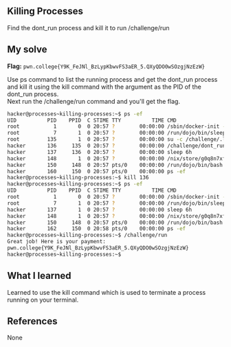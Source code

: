 ## Killing Processes
Find the dont_run process and kill it to run /challenge/run

## My solve
**Flag:** `pwn.college{Y9K_FeJNl_BzLypKbwvFS3aER_5.QXyQDO0wSOzgjNzEzW}`

Use ps command to list the running process and get the dont_run process and kill it using the kill command with the argument as the PID of the dont_run process.<br>
Next run the /challenge/run command and you'll get the flag.

```bash
hacker@processes~killing-processes:~$ ps -ef
UID          PID    PPID  C STIME TTY          TIME CMD
root           1       0  0 20:57 ?        00:00:00 /sbin/docker-init -- /nix/var/nix/profiles/dojo-workspace/bin/dojo-init /run/dojo/bin/sleep 6h
root           7       1  0 20:57 ?        00:00:00 /run/dojo/bin/sleep 6h
root         135       1  0 20:57 ?        00:00:00 su -c /challenge/.launcher hacker
hacker       136     135  0 20:57 ?        00:00:00 /challenge/dont_run
hacker       137     136  0 20:57 ?        00:00:00 sleep 6h
hacker       148       1  0 20:57 ?        00:00:00 /nix/store/g0q8n7xfjp7znj41hcgrq893a9m0i474-ttyd-1.7.7/bin/ttyd --port 7681 --interface 0.0.0.
hacker       150     148  0 20:57 pts/0    00:00:00 /run/dojo/bin/bash --login
hacker       160     150  0 20:57 pts/0    00:00:00 ps -ef
hacker@processes~killing-processes:~$ kill 136
hacker@processes~killing-processes:~$ ps -ef
UID          PID    PPID  C STIME TTY          TIME CMD
root           1       0  0 20:57 ?        00:00:00 /sbin/docker-init -- /nix/var/nix/profiles/dojo-workspace/bin/dojo-init /run/dojo/bin/sleep 6h
root           7       1  0 20:57 ?        00:00:00 /run/dojo/bin/sleep 6h
hacker       137       1  0 20:57 ?        00:00:00 sleep 6h
hacker       148       1  0 20:57 ?        00:00:00 /nix/store/g0q8n7xfjp7znj41hcgrq893a9m0i474-ttyd-1.7.7/bin/ttyd --port 7681 --interface 0.0.0.
hacker       150     148  0 20:57 pts/0    00:00:00 /run/dojo/bin/bash --login
hacker       162     150  0 20:58 pts/0    00:00:00 ps -ef
hacker@processes~killing-processes:~$ /challenge/run
Great job! Here is your payment:
pwn.college{Y9K_FeJNl_BzLypKbwvFS3aER_5.QXyQDO0wSOzgjNzEzW}
hacker@processes~killing-processes:~$
```

## What I learned
Learned to use the kill command which is used to terminate a process running on your terminal. 

## References
None
```
